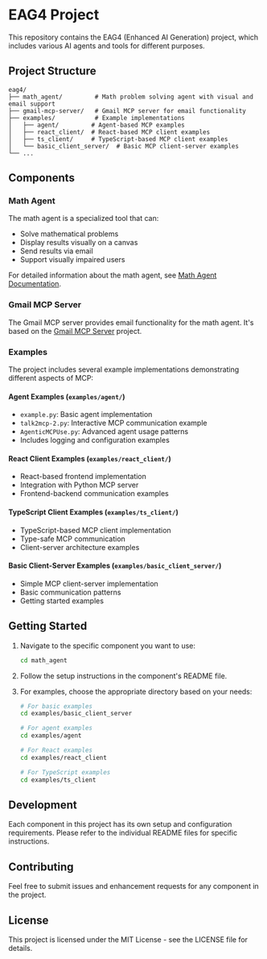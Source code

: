 # EAG4 Project

This repository contains the EAG4 (Enhanced AI Generation) project, which includes various AI agents and tools for different purposes.

## Project Structure

```
eag4/
├── math_agent/         # Math problem solving agent with visual and email support
├── gmail-mcp-server/   # Gmail MCP server for email functionality
├── examples/           # Example implementations
│   ├── agent/         # Agent-based MCP examples
│   ├── react_client/  # React-based MCP client examples
│   ├── ts_client/     # TypeScript-based MCP client examples
│   └── basic_client_server/  # Basic MCP client-server examples
└── ...
```

## Components

### Math Agent
The math agent is a specialized tool that can:
- Solve mathematical problems
- Display results visually on a canvas
- Send results via email
- Support visually impaired users

For detailed information about the math agent, see [Math Agent Documentation](math_agent/README.md).

### Gmail MCP Server
The Gmail MCP server provides email functionality for the math agent. It's based on the [Gmail MCP Server](https://github.com/jasonsum/gmail-mcp-server/tree/main) project.

### Examples
The project includes several example implementations demonstrating different aspects of MCP:

#### Agent Examples (`examples/agent/`)
- `example.py`: Basic agent implementation
- `talk2mcp-2.py`: Interactive MCP communication example
- `AgenticMCPUse.py`: Advanced agent usage patterns
- Includes logging and configuration examples

#### React Client Examples (`examples/react_client/`)
- React-based frontend implementation
- Integration with Python MCP server
- Frontend-backend communication examples

#### TypeScript Client Examples (`examples/ts_client/`)
- TypeScript-based MCP client implementation
- Type-safe MCP communication
- Client-server architecture examples

#### Basic Client-Server Examples (`examples/basic_client_server/`)
- Simple MCP client-server implementation
- Basic communication patterns
- Getting started examples

## Getting Started

1. Navigate to the specific component you want to use:
   ```bash
   cd math_agent
   ```

2. Follow the setup instructions in the component's README file.

3. For examples, choose the appropriate directory based on your needs:
   ```bash
   # For basic examples
   cd examples/basic_client_server
   
   # For agent examples
   cd examples/agent
   
   # For React examples
   cd examples/react_client
   
   # For TypeScript examples
   cd examples/ts_client
   ```

## Development

Each component in this project has its own setup and configuration requirements. Please refer to the individual README files for specific instructions.

## Contributing

Feel free to submit issues and enhancement requests for any component in the project.

## License

This project is licensed under the MIT License - see the LICENSE file for details. 